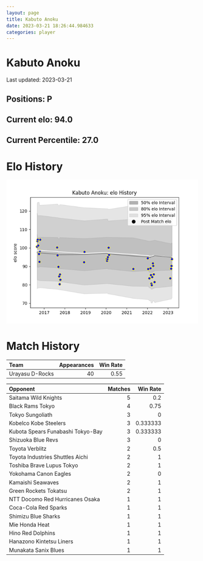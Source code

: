 ```yaml
---  
layout: page  
title: Kabuto Anoku  
date: 2023-03-21 18:26:44.984633  
categories: player  
---
```

# Kabuto Anoku


Last updated: 2023-03-21
## Positions: P

## Current elo: 94.0

## Current Percentile: 27.0

# Elo History


![elo history](history_KabutoAnoku.png)
# Match History


| Team            |   Appearances |   Win Rate |
|:----------------|--------------:|-----------:|
| Urayasu D-Rocks |            40 |       0.55 |

| Opponent                          |   Matches |   Win Rate |
|:----------------------------------|----------:|-----------:|
| Saitama Wild Knights              |         5 |   0.2      |
| Black Rams Tokyo                  |         4 |   0.75     |
| Tokyo Sungoliath                  |         3 |   0        |
| Kobelco Kobe Steelers             |         3 |   0.333333 |
| Kubota Spears Funabashi Tokyo-Bay |         3 |   0.333333 |
| Shizuoka Blue Revs                |         3 |   0        |
| Toyota Verblitz                   |         2 |   0.5      |
| Toyota Industries Shuttles Aichi  |         2 |   1        |
| Toshiba Brave Lupus Tokyo         |         2 |   1        |
| Yokohama Canon Eagles             |         2 |   0        |
| Kamaishi Seawaves                 |         2 |   1        |
| Green Rockets Tokatsu             |         2 |   1        |
| NTT Docomo Red Hurricanes Osaka   |         1 |   1        |
| Coca-Cola Red Sparks              |         1 |   1        |
| Shimizu Blue Sharks               |         1 |   1        |
| Mie Honda Heat                    |         1 |   1        |
| Hino Red Dolphins                 |         1 |   1        |
| Hanazono Kintetsu Liners          |         1 |   1        |
| Munakata Sanix Blues              |         1 |   1        |